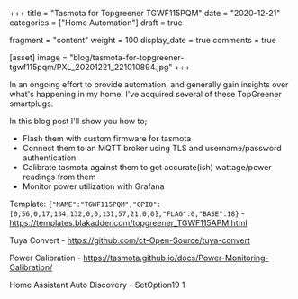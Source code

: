 +++
title = "Tasmota for Topgreener TGWF115PQM"
date = "2020-12-21"
categories = ["Home Automation"]
draft = true

fragment = "content"
weight = 100
display_date = true
comments = true

[asset]
  image = "blog/tasmota-for-topgreener-tgwf115pqm/PXL_20201221_221010894.jpg"
+++

In an ongoing effort to provide automation, and generally gain insights over what's happening in my home, I've acquired several of these TopGreener smartplugs.

In this blog post I'll show you how to;
* Flash them with custom firmware for tasmota
* Connect them to an MQTT broker using TLS and username/password authentication
* Calibrate tasmota against them to get accurate(ish) wattage/power readings from them
* Monitor power utilization with Grafana

Template: `{"NAME":"TGWF115PQM","GPIO":[0,56,0,17,134,132,0,0,131,57,21,0,0],"FLAG":0,"BASE":18}` - https://templates.blakadder.com/topgreener_TGWF115APM.html

Tuya Convert - https://github.com/ct-Open-Source/tuya-convert

Power Calibration - https://tasmota.github.io/docs/Power-Monitoring-Calibration/

Home Assistant Auto Discovery - SetOption19 1

